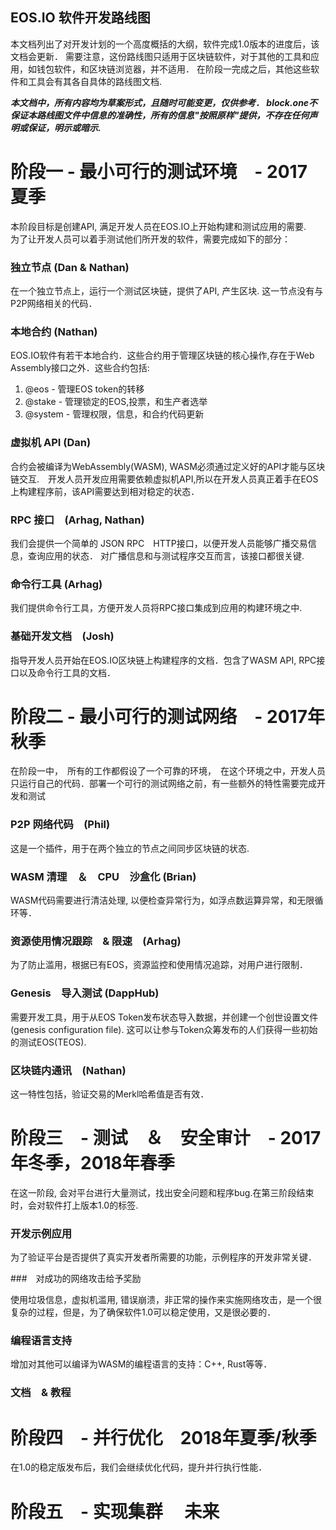EOS.IO 软件开发路线图
-----------------------

本文档列出了对开发计划的一个高度概括的大纲，软件完成1.0版本的进度后，该文档会更新．
需要注意，这份路线图只适用于区块链软件，对于其他的工具和应用，如钱包软件，和区块链浏览器，并不适用．
在阶段一完成之后，其他这些软件和工具会有其各自具体的路线图文档.

***本文档中，所有内容均为草案形式，且随时可能变更，仅供参考．
block.one不保证本路线图文件中信息的准确性，所有的信息"按照原样"提供，不存在任何声明或保证，明示或暗示.***

# 阶段一 - 最小可行的测试环境　- 2017 夏季

本阶段目标是创建API, 满足开发人员在EOS.IO上开始构建和测试应用的需要.　
为了让开发人员可以着手测试他们所开发的软件，需要完成如下的部分：

### 独立节点 (Dan & Nathan)

在一个独立节点上，运行一个测试区块链，提供了API, 产生区块. 这一节点没有与P2P网络相关的代码．

### 本地合约 (Nathan)

EOS.IO软件有若干本地合约．这些合约用于管理区块链的核心操作,存在于Web Assembly接口之外．这些合约包括:

   1. @eos - 管理EOS token的转移
   2. @stake - 管理锁定的EOS,投票，和生产者选举
   3. @system - 管理权限，信息，和合约代码更新

### 虚拟机 API (Dan)

合约会被编译为WebAssembly(WASM), WASM必须通过定义好的API才能与区块链交互.　开发人员开发应用需要依赖虚拟机API,所以在开发人员真正着手在EOS上构建程序前，该API需要达到相对稳定的状态．

### RPC 接口　(Arhag, Nathan)

我们会提供一个简单的 JSON RPC　HTTP接口，以便开发人员能够广播交易信息，查询应用的状态．
对广播信息和与测试程序交互而言，该接口都很关键.

### 命令行工具 (Arhag)

我们提供命令行工具，方便开发人员将RPC接口集成到应用的构建环境之中.

### 基础开发文档　(Josh)

指导开发人员开始在EOS.IO区块链上构建程序的文档．包含了WASM API, RPC接口以及命令行工具的文档．

# 阶段二 - 最小可行的测试网络　- 2017年秋季
在阶段一中，　所有的工作都假设了一个可靠的环境，　在这个环境之中，开发人员只运行自己的代码．部署一个可行的测试网络之前，有一些额外的特性需要完成开发和测试

### P2P 网络代码　(Phil)
这是一个插件，用于在两个独立的节点之间同步区块链的状态.

### WASM 清理　＆　CPU　沙盒化 (Brian)
WASM代码需要进行清洁处理, 以便检查异常行为，如浮点数运算异常，和无限循环等．


### 资源使用情况跟踪　& 限速　(Arhag)

为了防止滥用，根据已有EOS，资源监控和使用情况追踪，对用户进行限制．

### Genesis　导入测试 (DappHub)

需要开发工具，用于从EOS Token发布状态导入数据，并创建一个创世设置文件(genesis configuration file).
这可以让参与Token众筹发布的人们获得一些初始的测试EOS(TEOS).

### 区块链内通讯　(Nathan)

这一特性包括，验证交易的Merkl哈希值是否有效．

# 阶段三　- 测试　＆　安全审计　- 2017年冬季，2018年春季

在这一阶段, 会对平台进行大量测试，找出安全问题和程序bug.在第三阶段结束时，会对软件打上版本1.0的标签.

### 开发示例应用

为了验证平台是否提供了真实开发者所需要的功能，示例程序的开发非常关键．

###　对成功的网络攻击给予奖励

使用垃圾信息，虚拟机滥用, 错误崩溃，非正常的操作来实施网络攻击，是一个很复杂的过程，但是，为了确保软件1.0可以稳定使用，又是很必要的．

### 编程语言支持
增加对其他可以编译为WASM的编程语言的支持：C++, Rust等等．

### 文档　& 教程

# 阶段四　- 并行优化　2018年夏季/秋季 

在1.0的稳定版发布后，我们会继续优化代码，提升并行执行性能．

# 阶段五　- 实现集群　  未来